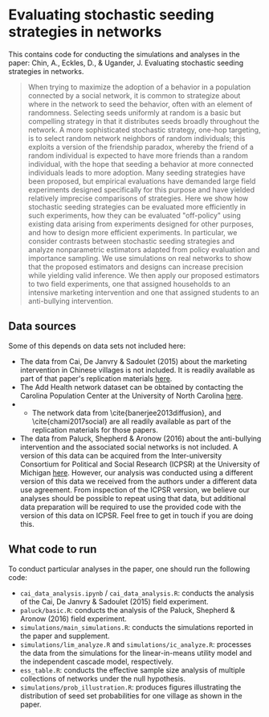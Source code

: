 # Evaluating stochastic seeding strategies in networks

This contains code for conducting the simulations and analyses in the paper:
Chin, A., Eckles, D., &amp; Ugander, J. Evaluating stochastic seeding strategies in networks.
> When trying to maximize the adoption of a behavior in a population connected by a social network, it is common to strategize about where in the network to seed the behavior, often with an element of randomness. Selecting seeds uniformly at random is a basic but compelling strategy in that it distributes seeds broadly throughout the network. A more sophisticated stochastic strategy, one-hop targeting, is to select random network neighbors of random individuals; this exploits a version of the friendship paradox, whereby the friend of a random individual is expected to have more friends than a random individual, with the hope that seeding a behavior at more connected individuals leads to more adoption. Many seeding strategies have been proposed, but empirical evaluations have demanded large field experiments designed specifically for this purpose and have yielded relatively imprecise comparisons of strategies. Here we show how stochastic seeding strategies can be evaluated more efficiently in such experiments, how they can be evaluated "off-policy" using existing data arising from experiments designed for other purposes, and how to design more efficient experiments. In particular, we consider contrasts between stochastic seeding strategies and analyze nonparametric estimators adapted from policy evaluation and importance sampling. We use simulations on real networks to show that the proposed estimators and designs can increase precision while yielding valid inference. We then apply our proposed estimators to two field experiments, one that assigned households to an intensive marketing intervention and one that assigned students to an anti-bullying intervention.  

## Data sources
Some of this depends on data sets not included here:
- The data from Cai, De Janvry &amp; Sadoulet (2015) about the marketing intervention in Chinese villages is not included. It is readily available as part of that paper's replication materials [here](http://doi.org/10.3886/E113593V1). 
- The Add Health network dataset can be obtained by contacting the Carolina Population Center at the University of North Carolina [here](https://www.cpc.unc.edu/).
- - The network data from \cite{banerjee2013diffusion}, and \cite{chami2017social} are all readily available as part of the replication materials for those papers. 
- The data from Paluck, Shepherd &amp; Aronow (2016) about the anti-bullying intervention and the associated social networks is not included. A version of this data can be acquired from the Inter-university Consortium for Political and Social Research (ICPSR) at the University of Michigan [here](https://www.icpsr.umich.edu/web/civicleads/studies/37070/). However, our analysis was conducted using a different version of this data we received from the authors under a different data use agreement. From inspection of the ICPSR version, we believe our analyses should be possible to repeat using that data, but additional data preparation will be required to use the provided code with the version of this data on ICPSR. Feel free to get in touch if you are doing this.


## What code to run
To conduct particular analyses in the paper, one should run the following code:
- `cai_data_analysis.ipynb` / `cai_data_analysis.R`: conducts the analysis of the Cai, De Janvry &amp; Sadoulet (2015) field experiment.
- `paluck/basic.R`: conducts the analysis of the Paluck, Shepherd &amp; Aronow (2016) field experiment.
- `simulations/main_simulations.R`: conducts the simulations reported in the paper and supplement.
- `simulations/lim_analyze.R` and `simulations/ic_analyze.R`: processes the data from the simulations for the linear-in-means utility model and the independent cascade model, respectively.
- `ess_table.R`: conducts the effective sample size analysis of multiple collections of networks under the null hypothesis.
- `simulations/prob_illustration.R`: produces figures illustrating the distribution of seed set probabilities for one village as shown in the paper.
